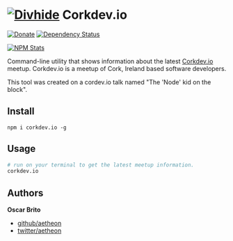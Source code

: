 # [![Divhide](http://blog.divhide.com/assets/images/divhide_128px.png)](http://divhide.com/) Corkdev.io

[![Donate](https://www.paypalobjects.com/en_US/i/btn/btn_donate_LG.gif)](https://www.paypal.com/cgi-bin/webscr?cmd=_s-xclick&hosted_button_id=CJCQT6QZCF8NA)
[![Dependency Status](https://gemnasium.com/divhide/node-corkdev.io.svg)](https://gemnasium.com/divhide/node-corkdev.io)

[![NPM Stats](https://nodei.co/npm/node-corkdev.io.png?downloads=true&downloadRank=true&stars=true)](https://www.npmjs.com/package/grunt-http-server)

Command-line utility that shows information about the latest [Corkdev.io](http://corkdev.io) meetup. Corkdev.io is
a meetup of Cork, Ireland based software developers.

This tool was created on a cordev.io talk named "The 'Node' kid on the block".

## Install

```
npm i corkdev.io -g
```

## Usage

```sh
# run on your terminal to get the latest meetup information.
corkdev.io
```


## Authors

**Oscar Brito**

+ [github/aetheon](https://github.com/aetheon)
+ [twitter/aetheon](http://twitter.com/aetheon)